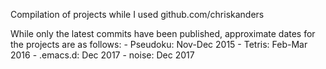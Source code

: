 Compilation of projects while I used github.com/chriskanders

While only the latest commits have been published, approximate dates for the projects are as follows:
    - Pseudoku: Nov-Dec 2015
    - Tetris: Feb-Mar 2016
    - .emacs.d: Dec 2017
    - noise: Dec 2017
